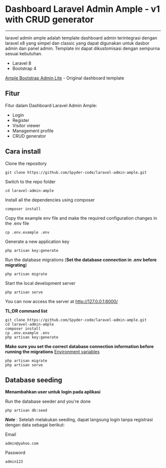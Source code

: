 # Dashboard Laravel Admin Ample - v1 with CRUD generator
---

<!-- ![header](https://github.com/Spyder-code/laravel-admin-ample/blob/main/ndashboard-ample.png) -->
laravel admin ample adalah template dashboard admin terintegrasi dengan laravel x8 yang simpel dan classic yang dapat digunakan untuk dasbor admin dan panel admin. Template ini dapat dikustomisasi dengan sempurna sesuai kebutuhan.
- Laravel 8
- Bootstrap 4

[Ample Bootstrap Admin Lite](https://www.wrappixel.com/templates/bootstrap-5-ampleadmin/) - Original dashboard template

## Fitur

Fitur dalam Dashboard Laravel Admin Ample:
- Login
- Register
- Visitor viewer
- Management profile
- CRUD generator

## Cara install

Clone the repository

    git clone https://github.com/Spyder-code/laravel-admin-ample.git

Switch to the repo folder

    cd laravel-admin-ample

Install all the dependencies using composer

    composer install

Copy the example env file and make the required configuration changes in the .env file

    cp .env.example .env

Generate a new application key

    php artisan key:generate


Run the database migrations (**Set the database connection in .env before migrating**)

    php artisan migrate

Start the local development server

    php artisan serve

You can now access the server at http://127.0.0.1:8000/

**TL;DR command list**

    git clone https://github.com/Spyder-code/laravel-admin-ample.git
    cd laravel-admin-ample
    composer install
    cp .env.example .env
    php artisan key:generate
    
**Make sure you set the correct database connection information before running the migrations** [Environment variables](#environment-variables)

    php artisan migrate
    php artisan serve

## Database seeding

**Menambahkan user untuk login pada aplikasi**

Run the database seeder and you're done

    php artisan db:seed

***Note*** : Setelah melakukan seeding, dapat langsung login tanpa registrasi dengan data sebagai berikut:

Email
        
    admin@yahoo.com
        
Password

    admin123

